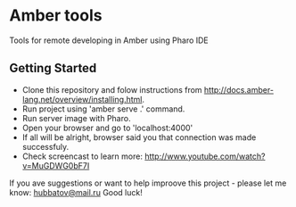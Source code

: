 # Amber tools

Tools for remote developing in Amber using Pharo IDE

## Getting Started

- Clone this repository and folow instructions from http://docs.amber-lang.net/overview/installing.html.
- Run project using 'amber serve .' command.
- Run server image with Pharo.
- Open your browser and go to 'localhost:4000'
- If all will be alright, browser said you that connection was made successfuly.
- Check screencast to learn more: http://www.youtube.com/watch?v=MuGDWG0bF7I

If you ave suggestions or want to help improove this project - please let me know: hubbatov@mail.ru Good luck!

